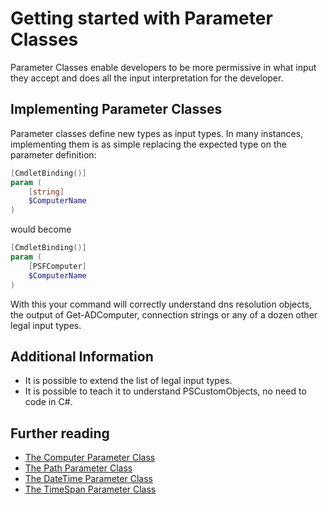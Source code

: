 # Getting started with Parameter Classes

Parameter Classes enable developers to be more permissive in what input they accept and does all the input interpretation for the developer.

## Implementing Parameter Classes

Parameter classes define new types as input types.
In many instances, implementing them is as simple replacing the expected type on the parameter definition:

```powershell
[CmdletBinding()]
param (
    [string]
    $ComputerName
)
```

would become

```powershell
[CmdletBinding()]
param (
    [PSFComputer]
    $ComputerName
)
```

With this your command will correctly understand dns resolution objects, the output of Get-ADComputer, connection strings or any of a dozen other legal input types.

## Additional Information

+ It is possible to extend the list of legal input types.
+ It is possible to teach it to understand PSCustomObjects, no need to code in C#.

## Further reading

+ [The Computer Parameter Class](../../PSFramework/ParameterClasses/computer-parameter.md)
+ [The Path Parameter Class](../../PSFramework/ParameterClasses/path-parameter.md)
+ [The DateTime Parameter Class](../../PSFramework/ParameterClasses/datetime-parameter.md)
+ [The TimeSpan Parameter Class](../../PSFramework/ParameterClasses/timespan-parameter.md)
